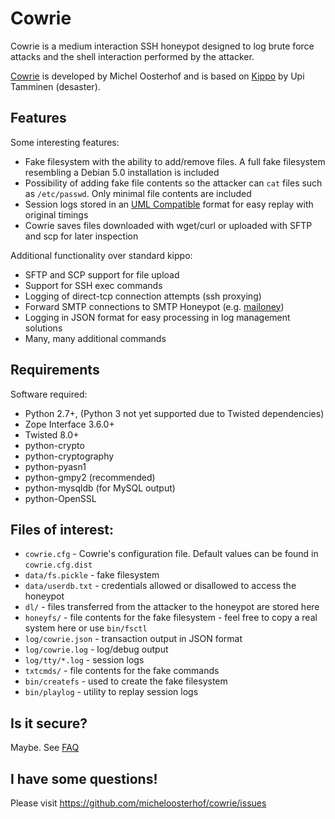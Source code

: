 # Cowrie

Cowrie is a medium interaction SSH honeypot designed to log brute force attacks and the shell interaction performed by the attacker.

[Cowrie](http://github.com/micheloosterhof/cowrie/) is developed by Michel Oosterhof and is based on [Kippo](http://github.com/desaster/kippo/) by Upi Tamminen (desaster).

## Features

Some interesting features:

* Fake filesystem with the ability to add/remove files. A full fake filesystem resembling a Debian 5.0 installation is included
* Possibility of adding fake file contents so the attacker can `cat` files such as `/etc/passwd`. Only minimal file contents are included
* Session logs stored in an [UML Compatible](http://user-mode-linux.sourceforge.net/)  format for easy replay with original timings
* Cowrie saves files downloaded with wget/curl or uploaded with SFTP and scp for later inspection

Additional functionality over standard kippo:

* SFTP and SCP support for file upload
* Support for SSH exec commands
* Logging of direct-tcp connection attempts (ssh proxying)
* Forward SMTP connections to SMTP Honeypot (e.g. [mailoney](https://github.com/awhitehatter/mailoney))
* Logging in JSON format for easy processing in log management solutions
* Many, many additional commands

## Requirements

Software required:

* Python 2.7+, (Python 3 not yet supported due to Twisted dependencies)
* Zope Interface 3.6.0+
* Twisted 8.0+
* python-crypto
* python-cryptography
* python-pyasn1
* python-gmpy2 (recommended)
* python-mysqldb (for MySQL output)
* python-OpenSSL

## Files of interest:

* `cowrie.cfg` - Cowrie's configuration file. Default values can be found in `cowrie.cfg.dist`
* `data/fs.pickle` - fake filesystem
* `data/userdb.txt` - credentials allowed or disallowed to access the honeypot
* `dl/` - files transferred from the attacker to the honeypot are stored here
* `honeyfs/` - file contents for the fake filesystem - feel free to copy a real system here or use `bin/fsctl`
* `log/cowrie.json` - transaction output in JSON format
* `log/cowrie.log` - log/debug output
* `log/tty/*.log` - session logs
* `txtcmds/` - file contents for the fake commands
* `bin/createfs` - used to create the fake filesystem
* `bin/playlog` - utility to replay session logs

## Is it secure?

Maybe. See [FAQ](https://github.com/desaster/kippo/wiki/FAQ)

## I have some questions!

Please visit https://github.com/micheloosterhof/cowrie/issues
